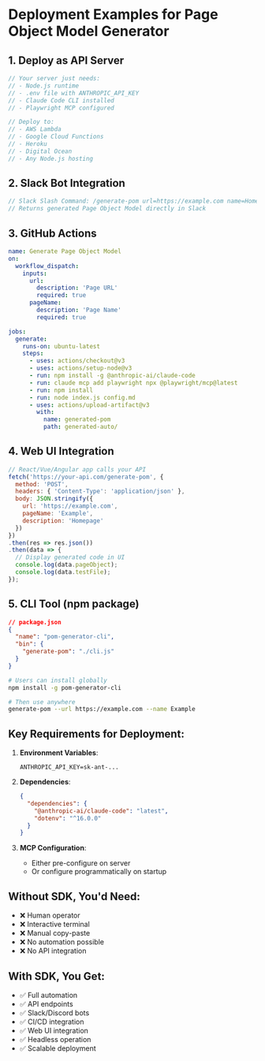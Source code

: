 # Deployment Examples for Page Object Model Generator

## 1. Deploy as API Server

```javascript
// Your server just needs:
// - Node.js runtime
// - .env file with ANTHROPIC_API_KEY
// - Claude Code CLI installed
// - Playwright MCP configured

// Deploy to:
// - AWS Lambda
// - Google Cloud Functions  
// - Heroku
// - Digital Ocean
// - Any Node.js hosting
```

## 2. Slack Bot Integration

```javascript
// Slack Slash Command: /generate-pom url=https://example.com name=HomePage
// Returns generated Page Object Model directly in Slack
```

## 3. GitHub Actions

```yaml
name: Generate Page Object Model
on:
  workflow_dispatch:
    inputs:
      url:
        description: 'Page URL'
        required: true
      pageName:
        description: 'Page Name'
        required: true

jobs:
  generate:
    runs-on: ubuntu-latest
    steps:
      - uses: actions/checkout@v3
      - uses: actions/setup-node@v3
      - run: npm install -g @anthropic-ai/claude-code
      - run: claude mcp add playwright npx @playwright/mcp@latest
      - run: npm install
      - run: node index.js config.md
      - uses: actions/upload-artifact@v3
        with:
          name: generated-pom
          path: generated-auto/
```

## 4. Web UI Integration

```javascript
// React/Vue/Angular app calls your API
fetch('https://your-api.com/generate-pom', {
  method: 'POST',
  headers: { 'Content-Type': 'application/json' },
  body: JSON.stringify({
    url: 'https://example.com',
    pageName: 'Example',
    description: 'Homepage'
  })
})
.then(res => res.json())
.then(data => {
  // Display generated code in UI
  console.log(data.pageObject);
  console.log(data.testFile);
});
```

## 5. CLI Tool (npm package)

```json
// package.json
{
  "name": "pom-generator-cli",
  "bin": {
    "generate-pom": "./cli.js"
  }
}
```

```bash
# Users can install globally
npm install -g pom-generator-cli

# Then use anywhere
generate-pom --url https://example.com --name Example
```

## Key Requirements for Deployment:

1. **Environment Variables**:
   ```
   ANTHROPIC_API_KEY=sk-ant-...
   ```

2. **Dependencies**:
   ```json
   {
     "dependencies": {
       "@anthropic-ai/claude-code": "latest",
       "dotenv": "^16.0.0"
     }
   }
   ```

3. **MCP Configuration**:
   - Either pre-configure on server
   - Or configure programmatically on startup

## Without SDK, You'd Need:

- ❌ Human operator
- ❌ Interactive terminal
- ❌ Manual copy-paste
- ❌ No automation possible
- ❌ No API integration

## With SDK, You Get:

- ✅ Full automation
- ✅ API endpoints
- ✅ Slack/Discord bots
- ✅ CI/CD integration
- ✅ Web UI integration
- ✅ Headless operation
- ✅ Scalable deployment
